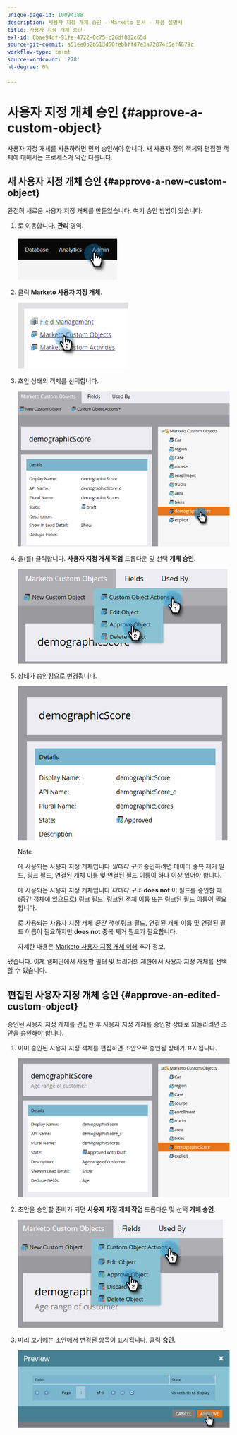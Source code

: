 ```yaml
---
unique-page-id: 10094188
description: 사용자 지정 개체 승인 - Marketo 문서 - 제품 설명서
title: 사용자 지정 개체 승인
exl-id: 8bae94df-91fe-4722-8c75-c26df882c65d
source-git-commit: a51ee0b2b513d50febbffd7e3a72874c5ef4679c
workflow-type: tm+mt
source-wordcount: '278'
ht-degree: 0%

---
```


# 사용자 지정 개체 승인 {#approve-a-custom-object}

사용자 지정 개체를 사용하려면 먼저 승인해야 합니다. 새 사용자 정의 객체와 편집한 객체에 대해서는 프로세스가 약간 다릅니다.

## 새 사용자 지정 개체 승인 {#approve-a-new-custom-object}

완전히 새로운 사용자 지정 개체를 만들었습니다. 여기 승인 방법이 있습니다.

1. 로 이동합니다. **관리** 영역.

   ![](assets/approve-a-custom-object-1.png)

1. 클릭 **Marketo 사용자 지정 개체**.

   ![](assets/approve-a-custom-object-2.png)

1. 초안 상태의 객체를 선택합니다.

   ![](assets/approve-a-custom-object-3.png)

1. 을(를) 클릭합니다. **사용자 지정 개체 작업** 드롭다운 및 선택 **개체 승인**.

   ![](assets/approve-a-custom-object-4.png)

1. 상태가 승인됨으로 변경됩니다.

   ![](assets/approve-a-custom-object-5.png)

   >[!NOTE]
   >
   >에 사용되는 사용자 지정 개체입니다 _일대다 구조_ 승인하려면 데이터 중복 제거 필드, 링크 필드, 연결된 개체 이름 및 연결된 필드 이름이 하나 이상 있어야 합니다.
   >
   >에 사용되는 사용자 지정 개체입니다 _다대다 구조_ **does not** 이 필드를 승인할 때(중간 객체에 있으므로) 링크 필드, 링크된 객체 이름 또는 링크된 필드 이름이 필요합니다.
   >
   >로 사용되는 사용자 지정 개체 _중간 객체_ 링크 필드, 연결된 개체 이름 및 연결된 필드 이름이 필요하지만 **does not** 중복 제거 필드가 필요합니다.
   >
   >자세한 내용은 [Marketo 사용자 지정 개체 이해](/help/marketo/product-docs/administration/marketo-custom-objects/understanding-marketo-custom-objects.md) 추가 정보.

됐습니다. 이제 캠페인에서 사용할 필터 및 트리거의 제한에서 사용자 지정 개체를 선택할 수 있습니다.

## 편집된 사용자 지정 개체 승인 {#approve-an-edited-custom-object}

승인된 사용자 지정 개체를 편집한 후 사용자 지정 개체를 승인함 상태로 되돌리려면 초안을 승인해야 합니다.

1. 이미 승인된 사용자 지정 객체를 편집하면 초안으로 승인됨 상태가 표시됩니다.

   ![](assets/approve-a-custom-object-6.png)

1. 초안을 승인할 준비가 되면 **사용자 지정 개체 작업** 드롭다운 및 선택 **개체 승인**.

   ![](assets/approve-a-custom-object-7.png)

1. 미리 보기에는 초안에서 변경된 항목이 표시됩니다. 클릭 **승인**.

   ![](assets/approve-a-custom-object-8.png)
